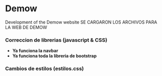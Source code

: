 # Demow
Development of the Demow website
SE CARGARON LOS ARCHIVOS PARA LA WEB DE DEMOW

### Correccion de librerias (javascript & CSS)

* **Ya funciona la navbar**
* **Ya funciona toda la libreria de bootstrap**

### Cambios de estilos (estilos.css)



